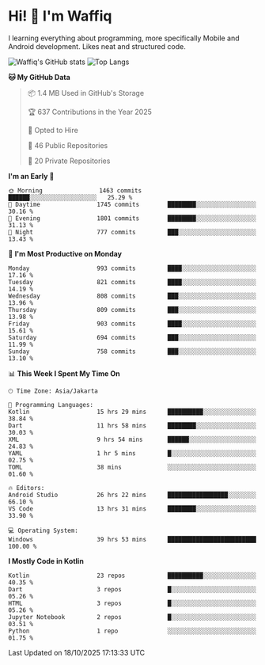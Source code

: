 
# Hi! 👋 I'm Waffiq

I learning everything about programming, more specifically Mobile and Android development. Likes neat and structured code.

<!-- Get to know more about me?

<a href="https://www.linkedin.com/in/waffiqaziz/"><img src="https://img.shields.io/static/v1?label=%20&message=LinkedIn&logo=linkedin&logoColor=white&color=0A66C2&style=for-the-badge" alt="LinkedIn"></a>
<a href="https://www.instagram.com/waffiqaziz/"><img src="https://img.shields.io/static/v1?label=%20&message=instagram&logo=instagram&logoColor=white&labelColor=%23E1306C&color=%23E1306C&style=for-the-badge" alt="Instagram"></a>
<a href="https://web.facebook.com/WaffiqAziz/"><img src="https://img.shields.io/static/v1?label=%20&message=Facebook&logo=facebook&logoColor=white&color=1877F2&style=for-the-badge" alt="Facebook"></a>
<a href="https://twitter.com/waffiqaziz"><img src="https://img.shields.io/static/v1?label=%20&message=X&logo=x&logoColor=white&color=000000&style=for-the-badge" alt="X"></a> -->

![Waffiq's GitHub stats](https://github-readme-stats-eight-theta.vercel.app/api?username=waffiqaziz&show_icons=true&include_all_commits=true&count_private=true&theme=dark)
![Top Langs](https://github-readme-stats.vercel.app/api/top-langs/?username=waffiqaziz&layout=compact&langs_count=8&theme=dark)

<!--START_SECTION:waka-->
**🐱 My GitHub Data** 

> 📦 1.4 MB Used in GitHub's Storage 
 > 
> 🏆 637 Contributions in the Year 2025
 > 
> 💼 Opted to Hire
 > 
> 📜 46 Public Repositories 
 > 
> 🔑 20 Private Repositories 
 > 
**I'm an Early 🐤** 

```text
🌞 Morning                1463 commits        ██████░░░░░░░░░░░░░░░░░░░   25.29 % 
🌆 Daytime                1745 commits        ████████░░░░░░░░░░░░░░░░░   30.16 % 
🌃 Evening                1801 commits        ████████░░░░░░░░░░░░░░░░░   31.13 % 
🌙 Night                  777 commits         ███░░░░░░░░░░░░░░░░░░░░░░   13.43 % 
```
📅 **I'm Most Productive on Monday** 

```text
Monday                   993 commits         ████░░░░░░░░░░░░░░░░░░░░░   17.16 % 
Tuesday                  821 commits         ████░░░░░░░░░░░░░░░░░░░░░   14.19 % 
Wednesday                808 commits         ███░░░░░░░░░░░░░░░░░░░░░░   13.96 % 
Thursday                 809 commits         ███░░░░░░░░░░░░░░░░░░░░░░   13.98 % 
Friday                   903 commits         ████░░░░░░░░░░░░░░░░░░░░░   15.61 % 
Saturday                 694 commits         ███░░░░░░░░░░░░░░░░░░░░░░   11.99 % 
Sunday                   758 commits         ███░░░░░░░░░░░░░░░░░░░░░░   13.10 % 
```


📊 **This Week I Spent My Time On** 

```text
🕑︎ Time Zone: Asia/Jakarta

💬 Programming Languages: 
Kotlin                   15 hrs 29 mins      ██████████░░░░░░░░░░░░░░░   38.84 % 
Dart                     11 hrs 58 mins      ████████░░░░░░░░░░░░░░░░░   30.03 % 
XML                      9 hrs 54 mins       ██████░░░░░░░░░░░░░░░░░░░   24.83 % 
YAML                     1 hr 5 mins         █░░░░░░░░░░░░░░░░░░░░░░░░   02.75 % 
TOML                     38 mins             ░░░░░░░░░░░░░░░░░░░░░░░░░   01.60 % 

🔥 Editors: 
Android Studio           26 hrs 22 mins      █████████████████░░░░░░░░   66.10 % 
VS Code                  13 hrs 31 mins      ████████░░░░░░░░░░░░░░░░░   33.90 % 

💻 Operating System: 
Windows                  39 hrs 53 mins      █████████████████████████   100.00 % 
```

**I Mostly Code in Kotlin** 

```text
Kotlin                   23 repos            ██████████░░░░░░░░░░░░░░░   40.35 % 
Dart                     3 repos             █░░░░░░░░░░░░░░░░░░░░░░░░   05.26 % 
HTML                     3 repos             █░░░░░░░░░░░░░░░░░░░░░░░░   05.26 % 
Jupyter Notebook         2 repos             █░░░░░░░░░░░░░░░░░░░░░░░░   03.51 % 
Python                   1 repo              ░░░░░░░░░░░░░░░░░░░░░░░░░   01.75 % 
```




 Last Updated on 18/10/2025 17:13:33 UTC
<!--END_SECTION:waka-->
